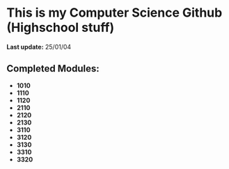 # This is my Computer Science Github (Highschool stuff)  
**Last update:** 25/01/04

## Completed Modules:
- **1010**
- **1110**
- **1120**
- **2110**
- **2120**
- **2130**
- **3110**
- **3120**
- **3130**
- **3310**
- **3320**
